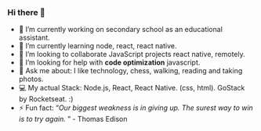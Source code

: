 ### Hi there 👋

- 🔭 I’m currently working on secondary school as an educational assistant.
- 🌱 I’m currently learning node, react, react native.
- 👯 I’m looking to collaborate JavaScript projects react native, remotely.
- 🤔 I’m looking for help with **code optimization** javascript.
- 💬 Ask me about: I like technology, chess, walking, reading and taking photos.
- 💻 My actual Stack: Node.js, React, React Native. (css, html). GoStack by Rocketseat. :)
- ⚡ Fun fact: “*Our biggest weakness is in giving up. The surest way to win is to try again.* ” - Thomas Edison
